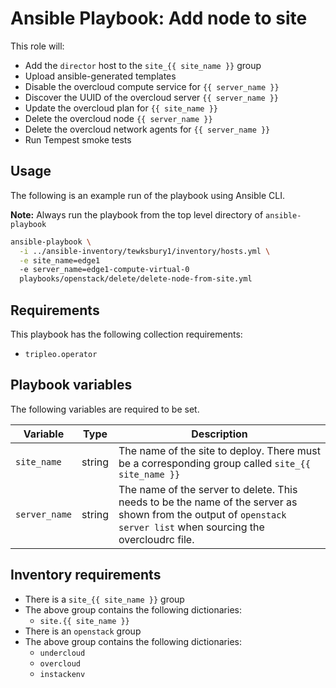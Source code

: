 # Ansible Playbook: Add node to site

This role will:

- Add the `director` host to the `site_{{ site_name }}` group
- Upload ansible-generated templates
- Disable the overcloud compute service for `{{ server_name }}`
- Discover the UUID of the overcloud server `{{ server_name }}`
- Update the overcloud plan for `{{ site_name }}`
- Delete the overcloud node `{{ server_name }}`
- Delete the overcloud network agents for `{{ server_name }}`
- Run Tempest smoke tests

## Usage

The following is an example run of the playbook using Ansible CLI.

**Note:** Always run the playbook from the top level directory of `ansible-playbook`

```sh
ansible-playbook \
  -i ../ansible-inventory/tewksbury1/inventory/hosts.yml \
  -e site_name=edge1
  -e server_name=edge1-compute-virtual-0
  playbooks/openstack/delete/delete-node-from-site.yml
```

## Requirements

This playbook has the following collection requirements:

- `tripleo.operator`

## Playbook variables

The following variables are required to be set.

| Variable | Type | Description |
| -------- | ---- | ----------- |
| `site_name` | string | The name of the site to deploy. There must be a corresponding group called `site_{{ site_name }}`
| `server_name` | string | The name of the server to delete. This needs to be the name of the server as shown from the output of `openstack server list` when sourcing the overcloudrc file.

## Inventory requirements

- There is a `site_{{ site_name }}` group
- The above group contains the following dictionaries:
  - `site.{{ site_name }}`
- There is an `openstack` group
- The above group contains the following dictionaries:
  - `undercloud`
  - `overcloud`
  - `instackenv`
